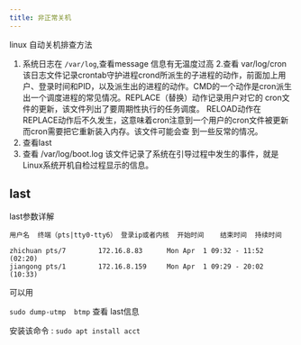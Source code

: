 ```yaml
---
title: 非正常关机
---
```


linux 自动关机排查方法
1. 系统日志在 `/var/log`,查看message 信息有无温度过高
2.查看 var/log/cron 
     该日志文件记录crontab守护进程crond所派生的子进程的动作，前面加上用 户、登录时间和PID，以及派生出的进程的动作。CMD的一个动作是cron派生出一个调度进程的常见情况。REPLACE（替换）动作记录用户对它的 cron文件的更新，该文件列出了要周期性执行的任务调度。 RELOAD动作在REPLACE动作后不久发生，这意味着cron注意到一个用户的cron文件被更新而cron需要把它重新装入内存。该文件可能会查 到一些反常的情况。
3. 查看last 
4. 查看 /var/log/boot.log    该文件记录了系统在引导过程中发生的事件，就是Linux系统开机自检过程显示的信息。
 
 
 ## last
 last参数详解
 
 ```shell
用户名  终端（pts|tty0-tty6） 登录ip或者内核  开始时间    结束时间  持续时间

zhichuan pts/7        172.16.8.83      Mon Apr  1 09:32 - 11:52  (02:20)
jiangong pts/1        172.16.8.159     Mon Apr  1 09:29 - 20:02  (10:33)

```

可以用

`sudo dump-utmp  btmp` 查看 last信息

安装该命令 : `sudo apt install acct`